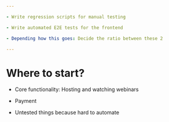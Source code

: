 ```yaml
---

- Write regression scripts for manual testing 

- Write automated E2E tests for the frontend 

- Depending how this goes: Decide the ratio between these 2

---
```


# Where to start?

- Core functionality: Hosting and watching webinars

- Payment

- Untested things because hard to automate

